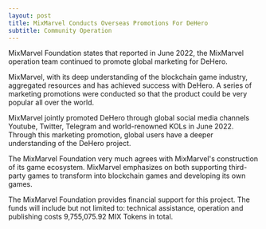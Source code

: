 ```yaml
---
layout: post
title: MixMarvel Conducts Overseas Promotions For DeHero 
subtitle: Community Operation 
---
```


MixMarvel Foundation states that reported in June 2022, the MixMarvel operation team continued to promote global marketing for DeHero. 

MixMarvel, with its deep understanding of the blockchain game industry, aggregated resources and has achieved success with DeHero. A series of marketing promotions were conducted so that the product could be very popular all over the world. 

MixMarvel jointly promoted DeHero through global social media channels Youtube, Twitter, Telegram and world-renowned KOLs in June 2022. Through this marketing promotion, global users have a deeper understanding of the DeHero project.

The MixMarvel Foundation very much agrees with MixMarvel's construction of its game ecosystem. MixMarvel emphasizes on both supporting third-party games to transform into blockchain games and developing its own games. 

The MixMarvel Foundation provides financial support for this project. The funds will include but not limited to: technical assistance, operation and publishing costs 9,755,075.92 MIX Tokens in total. 

